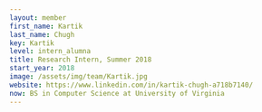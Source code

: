 ```yaml
---
layout: member
first_name: Kartik
last_name: Chugh
key: Kartik
level: intern_alumna
title: Research Intern, Summer 2018
start_year: 2018
image: /assets/img/team/Kartik.jpg
website: https://www.linkedin.com/in/kartik-chugh-a718b7140/
now: BS in Computer Science at University of Virginia
---
```

